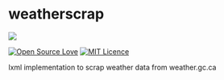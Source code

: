 # weatherscrap
[![](http://forthebadge.com/images/badges/made-with-python.svg)](https://www.python.org/)

[![Open Source Love](https://badges.frapsoft.com/os/v2/open-source.svg?v=103)](https://github.com/rohitner/)
[![MIT Licence](https://badges.frapsoft.com/os/mit/mit.svg?v=103)](https://opensource.org/licenses/mit-license.php)

lxml implementation to scrap weather data from weather.gc.ca
